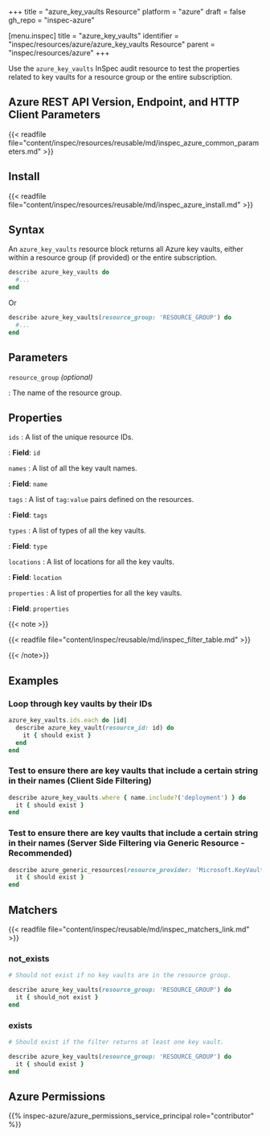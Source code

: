 +++
title = "azure_key_vaults Resource"
platform = "azure"
draft = false
gh_repo = "inspec-azure"

[menu.inspec]
title = "azure_key_vaults"
identifier = "inspec/resources/azure/azure_key_vaults Resource"
parent = "inspec/resources/azure"
+++

Use the `azure_key_vaults` InSpec audit resource to test the properties related to key vaults for a resource group or the entire subscription.

## Azure REST API Version, Endpoint, and HTTP Client Parameters

{{< readfile file="content/inspec/resources/reusable/md/inspec_azure_common_parameters.md" >}}

## Install

{{< readfile file="content/inspec/resources/reusable/md/inspec_azure_install.md" >}}

## Syntax

An `azure_key_vaults` resource block returns all Azure key vaults, either within a resource group (if provided) or the entire subscription.

```ruby
describe azure_key_vaults do
  #...
end
```

Or

```ruby
describe azure_key_vaults(resource_group: 'RESOURCE_GROUP') do
  #...
end
```

## Parameters

`resource_group` _(optional)_

: The name of the resource group.

## Properties

`ids`
: A list of the unique resource IDs.

: **Field**: `id`

`names`
: A list of all the key vault names.

: **Field**: `name`

`tags`
: A list of `tag:value` pairs defined on the resources.

: **Field**: `tags`

`types`
: A list of types of all the key vaults.

: **Field**: `type`

`locations`
: A list of locations for all the key vaults.

: **Field**: `location`

`properties`
: A list of properties for all the key vaults.

: **Field**: `properties`

{{< note >}}

{{< readfile file="content/inspec/reusable/md/inspec_filter_table.md" >}}

{{< /note>}}

## Examples

### Loop through key vaults by their IDs

```ruby
azure_key_vaults.ids.each do |id|
  describe azure_key_vault(resource_id: id) do
    it { should exist }
  end
end
```

### Test to ensure there are key vaults that include a certain string in their names (Client Side Filtering)

```ruby
describe azure_key_vaults.where { name.include?('deployment') } do
  it { should exist }
end
```

### Test to ensure there are key vaults that include a certain string in their names (Server Side Filtering via Generic Resource - Recommended)

```ruby
describe azure_generic_resources(resource_provider: 'Microsoft.KeyVault/vaults', substring_of_name: 'deployment') do
  it { should exist }
end
```

## Matchers

{{< readfile file="content/inspec/reusable/md/inspec_matchers_link.md" >}}

### not_exists

```ruby
# Should not exist if no key vaults are in the resource group.

describe azure_key_vaults(resource_group: 'RESOURCE_GROUP') do
  it { should_not exist }
end
```

### exists

```ruby
# Should exist if the filter returns at least one key vault.

describe azure_key_vaults(resource_group: 'RESOURCE_GROUP') do
  it { should exist }
end
```

## Azure Permissions

{{% inspec-azure/azure_permissions_service_principal role="contributor" %}}
